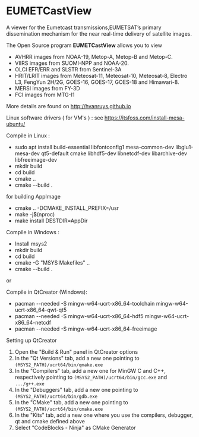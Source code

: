 EUMETCastView
=============

A viewer for the Eumetcast transmissions,EUMETSAT’s primary dissemination mechanism for the near real-time delivery of satellite images.

The Open Source program **EUMETCastView** allows you to view

- AVHRR images from NOAA-19, Metop-A, Metop-B and Metop-C.
- VIIRS images from SUOMI-NPP and NOAA-20.
- OLCI EFR/ERR and SLSTR from Sentinel-3A
- HRIT/LRIT images from Meteosat-11, Meteosat-10, Meteosat-8, Electro L3, FengYun 2H/2G, GOES-16, GOES-17, GOES-18 and Himawari-8.
- MERSI images from FY-3D
- FCI images from MTG-I1

More details are found on http://hvanruys.github.io

Linux software drivers ( for VM's ) : see https://itsfoss.com/install-mesa-ubuntu/

Compile in Linux :

- sudo apt install build-essential
			libfontconfig1
			mesa-common-dev
			libglu1-mesa-dev
			qt5-default
			cmake
			libhdf5-dev
			libnetcdf-dev
			libarchive-dev
			libfreeimage-dev
- mkdir build
- cd build
- cmake ..
- cmake --build .

for building AppImage
- cmake .. -DCMAKE_INSTALL_PREFIX=/usr
- make -j$(nproc)
- make install DESTDIR=AppDir

Compile in Windows :
- Install msys2
- mkdir build
- cd build
- cmake -G "MSYS Makefiles" ..
- cmake --build .

or

Compile in QtCreator (Windows):

- pacman --needed -S mingw-w64-ucrt-x86_64-toolchain mingw-w64-ucrt-x86_64-qwt-qt5
- pacman --needed -S mingw-w64-ucrt-x86_64-hdf5 mingw-w64-ucrt-x86_64-netcdf
- pacman --needed -S mingw-w64-ucrt-x86_64-freeimage

Setting up QtCreator

 1. Open the "Build & Run" panel in QtCreator options
 2. In the "Qt Versions" tab, add a new one pointing to `(MSYS2_PATH)/ucrt64/bin/qmake.exe`
 3. In the "Compilers" tab, add a new one for MinGW C and C++, respectively pointing to `(MSYS2_PATH)/ucrt64/bin/gcc.exe` and `.../g++.exe`
 4. In the "Debuggers" tab, add a new one pointing to `(MSYS2_PATH)/ucrt64/bin/gdb.exe`
 5. In the "CMake" tab, add a new one pointing to `(MSYS2_PATH)/ucrt64/bin/cmake.exe`
 6. In the "Kits" tab, add a new one where you use the compilers, debugger, qt and cmake defined above
 7. Select "CodeBlocks - Ninja" as CMake Generator
